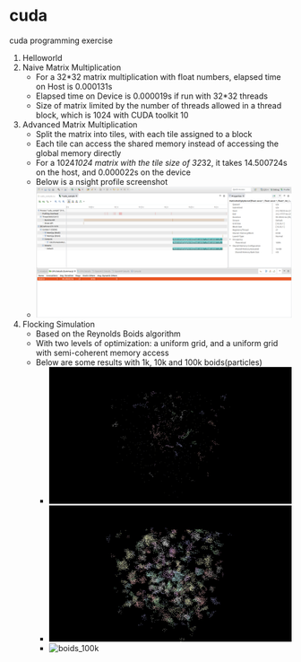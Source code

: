 # cuda
cuda programming exercise
1. Helloworld
2. Naive Matrix Multiplication
	* For a 32*32 matrix multiplication with float numbers, elapsed time on Host is 0.000131s
	* Elapsed time on Device is 0.000019s if run with 32*32 threads
	* Size of matrix limited by the number of threads allowed in a thread block, which is 1024 with CUDA toolkit 10
3. Advanced Matrix Multiplication
	* Split the matrix into tiles, with each tile assigned to a block
	* Each tile can access the shared memory instead of accessing the global memory directly
	* For a 1024*1024 matrix with the tile size of 32*32, it takes 14.500724s on the host, and 0.000022s on the device
	* Below is a nsight profile screenshot
	* ![nsight](https://github.com/fantasy-fish/cuda/blob/master/nsight.png)
4. Flocking Simulation
	* Based on the Reynolds Boids algorithm
	* With two levels of optimization: a uniform grid, and a uniform grid with semi-coherent memory access
	* Below are some results with 1k, 10k and 100k boids(particles)
		* ![boids_1k](https://github.com/fantasy-fish/cuda/blob/master/cuda_flocking/results/1k.gif)
		* ![boids_10k](https://github.com/fantasy-fish/cuda/blob/master/cuda_flocking/results/10k.gif)
		* ![boids_100k](https://github.com/fantasy-fish/cuda/blob/master/cuda_flocking/results/100k.gif)
